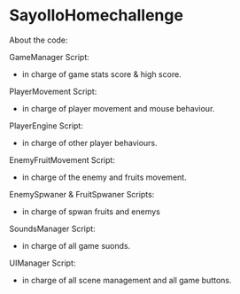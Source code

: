 # SayolloHomechallenge

About the code:

GameManager Script:
- in charge of game stats score & high score. 

PlayerMovement Script:
- in charge of player movement and mouse behaviour.

PlayerEngine Script:
- in charge of other player behaviours.

EnemyFruitMovement Script:
- in charge of the enemy and fruits movement.

EnemySpwaner & FruitSpwaner Scripts:
- in charge of spwan fruits and enemys 

SoundsManager Script:
- in charge of all game suonds.

UIManager Script:
- in charge of all scene management and all game buttons. 
